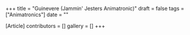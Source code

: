 +++
title = "Guinevere (Jammin' Jesters Animatronic)"
draft = false
tags = ["Animatronics"]
date = ""

[Article]
contributors = []
gallery = []
+++